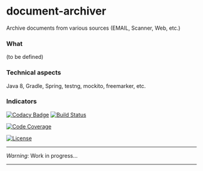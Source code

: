 # document-archiver

Archive documents from various sources (EMAIL, Scanner, Web, etc.)

### What
(to be defined)

### Technical aspects
Java 8, Gradle, Spring, testng, mockito, freemarker, etc.
 
### Indicators

[![Codacy Badge](https://api.codacy.com/project/badge/Grade/7c73197d7ec44b12b69781c44b408423)](https://www.codacy.com/app/benoit-devos/document-archiver?utm_source=github.com&utm_medium=referral&utm_content=benoitdevos/document-archiver&utm_campaign=badger)
[![Build Status](https://travis-ci.org/benoitdevos/document-archiver.svg)](https://travis-ci.org/benoitdevos/document-archiver)

[![Code Coverage](https://img.shields.io/codecov/c/github/benoitdevos/document-archiver.svg)](https://codecov.io/github/benoitdevos/document-archiver)

[![License](https://img.shields.io/badge/License-Apache%202.0-blue.svg)](https://github.com/benoitdevos/document-archiver/blob/master/LICENSE)

***
_Warning_: Work in progress...
***